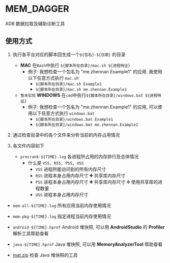 # MEM_DAGGER

ADB 数据拉取及辅助诊断工具

## 使用方式

1. 执行各平台对应的脚本回生成一个`${包名}-${日期}` 的目录
    * **MAC** 在`Bash`中执行 `${脚本所在目录}/mac.sh ${进程特征}`
        * 例子: 我想检查一个包名为 "me.zhennan.Example1" 的应用. 我使用以下任意方式执行 `mac.sh`
          * `${脚本所在目录}/mac.sh Example1`
          * `${脚本所在目录}/mac.sh me.zhennan.Example1`
    * `暂未实现` **WINDOWS** 在`cmd`中执行`${脚本所在目录}/windows.bat ${进程特征}`
        * 例子: 我想检查一个包名为 "me.zhennan.Example1" 的应用, 可以使用以下任意方式执行 `windows.bat`
          * `${脚本所在目录}/windows.bat Example1`
          * `${脚本所在目录}/windows.bat me.zhennan.Example1`

2. 通过检查目录中的各个文件来分析当前的内存占用情况

3. 各文件内容如下
    * `procrank-${TIME}.log` 各进程所占用的内存排行及总体情况
      * 什么是 `VSS, RSS, PSS, USS`
        * `VSS` 进程所能访问到的所有内存尺寸
        * `RSS` 进程本身占用内存尺寸 **➕** 共享库内存尺寸
        * `PSS` 进程本身占用内存尺寸 **➕** 共享库内存尺寸 **➗** 使用共享库的进程数量
        * `USS` 进程本身占用内存尺寸

  * `mem-all-${TIME}.log`  所有应用当前内存使用情况

  * `mem-pkg-${TIME}.log` 指定进程当前内存使用情况

  * `android-${TIME}.hprof` Android 堆快照, 可以用 **AndroidStudio** 的 **Profiler** 解析工具帮助查看

  * `java-${TIME}.hprof` Java 堆快照, 可以用 **MemoryAnalyzerTool** 帮助查看

  * [mat.zip](./tool/mat.zip) 检查 Java 堆快照的工具
